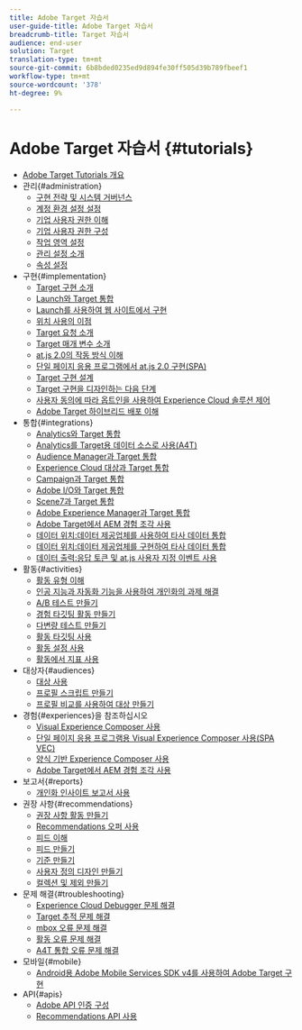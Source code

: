 ```yaml
---
title: Adobe Target 자습서
user-guide-title: Adobe Target 자습서
breadcrumb-title: Target 자습서
audience: end-user
solution: Target
translation-type: tm+mt
source-git-commit: 6b8bded0235ed9d894fe30ff505d39b789fbeef1
workflow-type: tm+mt
source-wordcount: '378'
ht-degree: 9%

---
```



# Adobe Target 자습서 {#tutorials}

+ [Adobe Target Tutorials 개요](../overview.md)
+ 관리{#administration}
   + [구현 전략 및 시스템 거버넌스](../dev101/1.1-implementation-strategy-sys-governance.md)
   + [계정 환경 설정 설정](../administration/set-up-account-preferences.md)
   + [기업 사용자 권한 이해](../administration/understanding-enterprise-user-permissions.md)
   + [기업 사용자 권한 구성](../dev101/1.2-configure-ent-user-permissions.md)
   + [작업 영역 설정](../administration/set-up-workspaces.md)
   + [관리 설정 소개](../dev101/1.3-intro-to-admin-setup.md)
   + [속성 설정](../administration/set-up-properties.md)
+ 구현{#implementation}
   + [Target 구현 소개](../dev101/2.1-intro-to-target-implementation.md)
   + [Launch와 Target 통합](../dev101/3.1-target-launch.md)
   + [Launch를 사용하여 웹 사이트에서 구현](https://docs.adobe.com/content/help/en/experience-cloud/implementing-in-websites-with-launch/index.html)
   + [위치 사용의 이점](../dev101/2.2-benefits-of-locations.md)
   + [Target 요청 소개](../dev101/2.3-intro-to-target-requests.md)
   + [Target 매개 변수 소개](../dev101/2.4-intro-to-target-params.md)
   + [at.js 2.0의 작동 방식 이해](../implementation/understanding-how-atjs-20-works.md)
   + [단일 페이지 응용 프로그램에서 at.js 2.0 구현(SPA)](../implementation/implement-atjs-20-in-a-single-page-application.md)
   + [Target 구현 설계](../dev101/2.5-design-target-implementation.md)
   + [Target 구현을 디자인하는 다음 단계](../dev101/2.6-next-steps-design-target-implementation.md)
   + [사용자 동의에 따라 옵트인을 사용하여 Experience Cloud 솔루션 제어](https://docs.adobe.com/content/help/en/core-services-learn/tutorials/id-service/use-opt-in-to-control-experience-cloud-activities-based-on-user-consent.html)
   + [Adobe Target 하이브리드 배포 이해](../implementation/hybrid-deployment.md)
+ 통합{#integrations}
   + [Analytics와 Target 통합](../dev101/3.2-target-analytics.md)
   + [Analytics를 Target용 데이터 소스로 사용(A4T)](../integrations/use-analytics-as-a-data-source-a4t.md)
   + [Audience Manager과 Target 통합](../dev101/3.3-target-dmp.md)
   + [Experience Cloud 대상과 Target 통합](../dev101/3.4-target-exc-audiences.md)
   + [ Campaign과 Target 통합](../dev101/3.6-target-campaign.md)
   + [Adobe I/O와 Target 통합](../dev101/3.7-target-io.md)
   + [Scene7과 Target 통합](../dev101/3.8-target-scene7.md)
   + [Adobe Experience Manager과 Target 통합](../dev101/3.5-target-aem.md)
   + [Adobe Target에서 AEM 경험 조각 사용](https://helpx.adobe.com/experience-manager/kt/sites/using/experience-fragment-target-offer-feature-video-use.html)
   + [데이터 위치:데이터 제공업체를 사용하여 타사 데이터 통합](../integrations/use-data-providers-to-integrate-third-party-data.md)
   + [데이터 위치:데이터 제공업체를 구현하여 타사 데이터 통합](../integrations/implement-data-providers-to-integrate-third-party-data.md)
   + [데이터 출력:응답 토큰 및 at.js 사용자 지정 이벤트 사용](../integrations/use-response-tokens-and-atjs-custom-events.md)
+ 활동{#activities}
   + [활동 유형 이해](../activities/understanding-the-types-of-activities.md)
   + [인공 지능과 자동화 기능을 사용하여 개인화의 과제 해결](../activities/use-the-artificial-intelligence-and-automation-capabilities-to-meet-the-challenges-of-personalization.md)
   + [A/B 테스트 만들기](../activities/create-ab-tests.md)
   + [경험 타깃팅 활동 만들기](../activities/create-experience-targeting-activities.md)
   + [다변량 테스트 만들기](../activities/create-multivariate-tests.md)
   + [활동 타깃팅 사용](../activities/use-activity-targeting.md)
   + [활동 설정 사용](../activities/use-activity-settings.md)
   + [활동에서 지표 사용](../activities/use-metrics-in-activities.md)
+ 대상자{#audiences}
   + [대상 사용](../audiences/use-audiences.md)
   + [프로필 스크립트 만들기](../audiences/create-profile-scripts.md)
   + [프로필 비교를 사용하여 대상 만들기](../audiences/use-profile-comparison-to-build-audiences.md)
+ 경험{#experiences}을 참조하십시오
   + [Visual Experience Composer 사용](../experiences/use-the-visual-experience-composer.md)
   + [단일 페이지 응용 프로그램용 Visual Experience Composer 사용(SPA VEC)](../experiences/use-the-visual-experience-composer-for-single-page-applications.md)
   + [양식 기반 Experience Composer 사용](../experiences/use-the-form-based-experience-composer.md)
   + [Adobe Target에서 AEM 경험 조각 사용](https://helpx.adobe.com/experience-manager/kt/sites/using/experience-fragment-target-offer-feature-video-use.html)
+ 보고서{#reports}
   + [개인화 인사이트 보고서 사용](../reports/use-the-personalization-insights-reports.md)
+ 권장 사항{#recommendations}
   + [권장 사항 활동 만들기](../recommendations/create-a-recommendations-activity.md)
   + [Recommendations 오퍼 사용](../recommendations/use-recommendations-offers.md)
   + [피드 이해](../recommendations/understanding-feeds.md)
   + [피드 만들기](../recommendations/create-a-feed.md)
   + [기준 만들기](../recommendations/create-criteria.md)
   + [사용자 정의 디자인 만들기](../recommendations/create-custom-designs.md)
   + [컬렉션 및 제외 만들기](../recommendations/create-collections-and-exclusions.md)
+ 문제 해결{#troubleshooting}
   + [Experience Cloud Debugger 문제 해결](../troubleshooting/troubleshoot-with-the-experience-cloud-debugger.md)
   + [Target 추적 문제 해결](../troubleshooting/troubleshoot-with-target-traces.md)
   + [mbox 오류 문제 해결](../dev101/4.1-troubleshoot-mbox-errors.md)
   + [활동 오류 문제 해결](../dev101/4.2-troubleshoot-activity-errors.md)
   + [A4T 통합 오류 문제 해결](../dev101/4.3-troubleshoot-integration-errors.md)
+ 모바일{#mobile}
   + [Android용 Adobe Mobile Services SDK v4를 사용하여 Adobe Target 구현](../mobile-v4/overview.md)
+ API{#apis}
   + [Adobe API 인증 구성](../apis/configure-io-target-integration.md)
   + [Recommendations API 사용](https://docs.adobe.com/content/help/en/target-learn/recommendations-api-tutorial/recs-api-overview.html)
